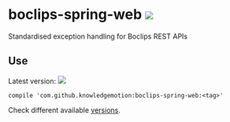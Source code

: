 # boclips-spring-web  [![](https://ci.boclips.com/api/v1/teams/main/pipelines/boclips-spring-web/jobs/internal-tests/badge)](https://ci.boclips.com/teams/main/pipelines/boclips-spring-web) 

Standardised exception handling for Boclips REST APIs

## Use
Latest version: [![](https://jitpack.io/v/knowledgemotion/boclips-spring-web.svg)](https://jitpack.io/#knowledgemotion/boclips-spring-web)

```
compile 'com.github.knowledgemotion:boclips-spring-web:<tag>'
```

Check different available [versions](https://jitpack.io/#knowledgemotion/boclips-spring-web).
